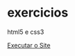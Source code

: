 # exercicios
 html5 e css3

 <a href='https://felipeoliveeira.github.io/exercicios/exCSS3/desafio22-site/Site.html'>Executar o Site</a>